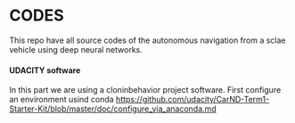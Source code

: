 # CODES

This repo have all source codes of the autonomous navigation from a sclae vehicle using deep neural networks.

#### UDACITY software
In this part we are using a cloninbehavior project software.
First configure an environment usind conda https://github.com/udacity/CarND-Term1-Starter-Kit/blob/master/doc/configure_via_anaconda.md
